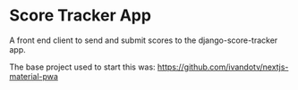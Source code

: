 # Score Tracker App

A front end client to send and submit scores to the django-score-tracker app.

The base project used to start this was:
https://github.com/ivandotv/nextjs-material-pwa
